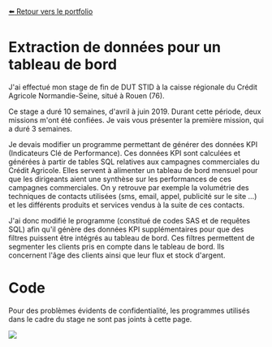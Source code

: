 [:arrow_left: Retour vers le portfolio](https://github.com/ThibaultLanthiez/Portfolio)

# Extraction de données pour un tableau de bord

J'ai effectué mon stage de fin de DUT STID à la caisse régionale du Crédit Agricole Normandie-Seine, situé à Rouen (76). 

Ce stage a duré 10 semaines, d'avril à juin 2019. Durant cette période, deux missions m'ont été confiées. Je vais vous présenter la première mission, qui a duré 3 semaines.

Je devais modifier un programme permettant de générer des données KPI (Indicateurs Clé de Performance). Ces données KPI sont calculées et générées à partir de tables SQL relatives aux campagnes commerciales du Crédit Agricole. Elles servent à alimenter un tableau de bord mensuel pour que les dirigeants aient une synthèse sur les performances de ces campagnes commerciales. On y retrouve par exemple la volumétrie des techniques de contacts utilisées (sms, email, appel, publicité sur le site …) et les différents produits et
services vendus à la suite de ces contacts. 

J'ai donc modifié le programme (constitué de codes SAS et de requêtes SQL) afin qu'il génère des données KPI supplémentaires pour que des filtres puissent être intégrés au tableau de bord. Ces filtres permettent de segmenter les clients pris en compte dans le tableau de bord. Ils concernent l'âge des clients ainsi que leur flux et stock d'argent.

# Code
Pour des problèmes évidents de confidentialité, les programmes utilisés dans le cadre du stage ne sont pas joints à cette page.  

<img src="https://www.femmesetchallenges.fr/wp-content/uploads/2019/08/cans-sans-signature-recadre-300x240.png"/>
 
